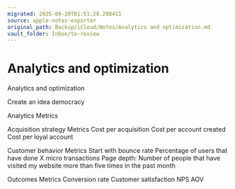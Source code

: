 ```yaml
---
migrated: 2025-09-20T01:51:28.298411
source: apple-notes-exporter
original_path: Backup/iCloud/Notes/Analytics and optimization.md
vault_folder: Inbox/to-review
---
```

# Analytics and optimization

Analytics and optimization 

Create an idea democracy 

Analytics Metrics

Acquisition strategy Metrics
Cost per acquisition
Cost per account created
Cost per loyal account

Customer behavior Metrics
Start with bounce rate
Percentage of users that have done X micro transactions
Page depth: Number of people that have visited my website more than five times in the past month 

Outcomes Metrics
Conversion rate
Customer satisfaction
NPS
AOV

